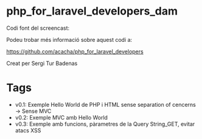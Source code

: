 # php_for_laravel_developers_dam

Codi font del screencast:

Podeu trobar més informació sobre aquest codi a:

https://github.com/acacha/php_for_laravel_developers

Creat per Sergi Tur Badenas

# Tags

- v0.1: Exemple Hello World de PHP i HTML sense separation of cencerns -> Sense MVC
- v0.2: Exemple MVC amb Hello World
- v0.3: Exemple amb funcions, pàrametres de la Query String_GET, evitar atacs XSS